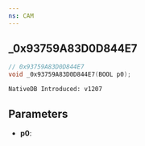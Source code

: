 ```yaml
---
ns: CAM
---
```

## _0x93759A83D0D844E7

```c
// 0x93759A83D0D844E7
void _0x93759A83D0D844E7(BOOL p0);
```

```
NativeDB Introduced: v1207
```

## Parameters
* **p0**:
